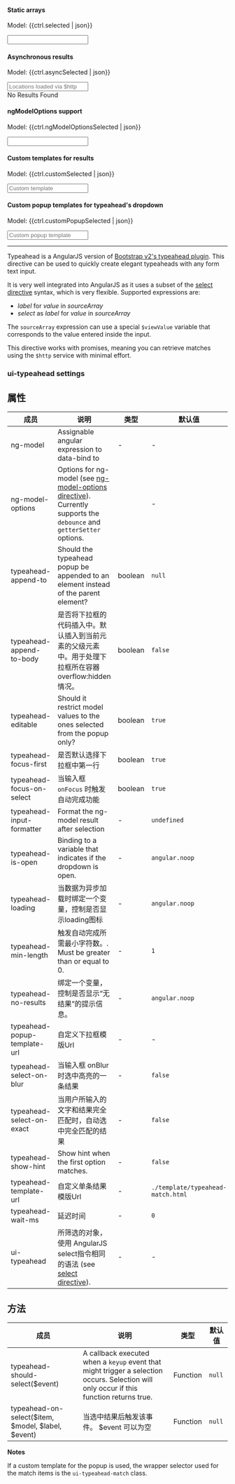 <script type="text/ng-template" id="customTemplate.html">
  <a>
      <img ng-src="http://upload.wikimedia.org/wikipedia/commons/thumb/{{match.model.flag}}" width="16">
      <span ng-bind-html="match.label | uiTypeaheadHighlight:query"></span>
  </a>
</script>

<script type="text/ng-template" id="customPopupTemplate.html">
  <div class="custom-popup-wrapper"
     ng-style="{top: position().top+'px', left: position().left+'px'}"
     style="display: block;"
     ng-show="isOpen() && !moveInProgress"
     aria-hidden="{{!isOpen()}}">
    <p class="message">select location from drop down.</p>

    <ul class="dropdown-menu" role="listbox">
      <li class="ui-typeahead-match" ng-repeat="match in matches track by $index" ng-class="{active: isActive($index) }"
        ng-mouseenter="selectActive($index)" ng-click="selectMatch($index)" role="option" id="{{::match.id}}">
        <div ui-typeahead-match index="$index" match="match" query="query" template-url="templateUrl"></div>
      </li>
    </ul>
  </div>
</script>

<div class='container-fluid typeahead-demo'>

<h4>Static arrays</h4>
<p>Model: {{ctrl.selected | json}}</p>
<input type="text" ng-model="ctrl.selected" ui-typeahead="state for state in ctrl.states | filter:$viewValue | limitTo:8" class="form-control">

<h4>Asynchronous results</h4>
<p>Model: {{ctrl.asyncSelected | json}}</p>
<input type="text" ng-model="ctrl.asyncSelected" placeholder="Locations loaded via $http" ui-typeahead="address for address in ctrl.getLocation($viewValue)" typeahead-loading="ctrl.loadingLocations" typeahead-no-results="ctrl.noResults" class="form-control">
<i ng-show="ctrl.loadingLocations" class="glyphicon glyphicon-refresh"></i>
<div ng-show="ctrl.noResults">
  <i class="glyphicon glyphicon-remove"></i> No Results Found
</div>

<h4>ngModelOptions support</h4>
<p>Model: {{ctrl.ngModelOptionsSelected | json}}</p>
<input type="text" ng-model="ctrl.ngModelOptionsSelected" ng-model-options="ctrl.modelOptions" ui-typeahead="state for state in ctrl.states | filter:$viewValue | limitTo:8" class="form-control">

<h4>Custom templates for results</h4>
<p>Model: {{ctrl.customSelected | json}}</p>
<input type="text" ng-model="ctrl.customSelected" placeholder="Custom template" ui-typeahead="state as state.name for state in ctrl.statesWithFlags | filter:{name:$viewValue}" typeahead-template-url="customTemplate.html" class="form-control" typeahead-show-hint="true" typeahead-min-length="0">

<h4>Custom popup templates for typeahead's dropdown</h4>
<p>Model: {{ctrl.customPopupSelected | json}}</p>
<input type="text" ng-model="ctrl.customPopupSelected" placeholder="Custom popup template" ui-typeahead="state as state.name for state in ctrl.statesWithFlags | filter:{name:$viewValue}" typeahead-popup-template-url="customPopupTemplate.html" class="form-control">
</div>

---

Typeahead is a AngularJS version of [Bootstrap v2's typeahead plugin](http://getbootstrap.com/2.3.2/javascript.html#typeahead).
This directive can be used to quickly create elegant typeaheads with any form text input.

It is very well integrated into AngularJS as it uses a subset of the
[select directive](http://docs.angularjs.org/api/ng.directive:select) syntax, which is very flexible. Supported expressions are:

* _label_ for _value_ in _sourceArray_
* _select_ as _label_ for _value_ in _sourceArray_

The `sourceArray` expression can use a special `$viewValue` variable that corresponds to the value entered inside the input.

This directive works with promises, meaning you can retrieve matches using the `$http` service with minimal effort.

### ui-typeahead settings

## 属性

| 成员       | 说明             | 类型               | 默认值       |
|-----------|-----------------|--------------------|-------------|
| ng-model  | Assignable angular expression to data-bind to | - |   -  |
| ng-model-options     | Options for ng-model (see [ng-model-options directive](https://docs.angularjs.org/api/ng/directive/ngModelOptions)). Currently supports the `debounce` and `getterSetter` options.  |  |  -  |
| typeahead-append-to   | Should the typeahead popup be appended to an element instead of the parent element? | boolean |   `null`    |
| typeahead-append-to-body  | 是否将下拉框的代码插入<body>中。默认插入到当前元素的父级元素中。用于处理下拉框所在容器overflow:hidden情况。 | boolean |   `false`      |
| typeahead-editable  |  Should it restrict model values to the ones selected from the popup only? | boolean |   `true`      |
| typeahead-focus-first  |  是否默认选择下拉框中第一行 | boolean |   `true`      |
| typeahead-focus-on-select  |  当输入框 `onFocus` 时触发自动完成功能 | boolean |   `true`      |
| typeahead-input-formatter  |  Format the ng-model result after selection | - |   `undefined`      |
| typeahead-is-open  | Binding to a variable that indicates if the dropdown is open. | - |   `angular.noop`      |
| typeahead-loading | 当数据为异步加载时绑定一个变量，控制是否显示loading图标 | - |   `angular.noop`      |
| typeahead-min-length | 触发自动完成所需最小字符数。. Must be greater than or equal to 0. | - |   `1`     |
| typeahead-no-results |绑定一个变量，控制是否显示“无结果”的提示信息。| - |   `angular.noop`     |
| typeahead-popup-template-url | 自定义下拉框模版Url | - |   -   |
| typeahead-select-on-blur | 当输入框 onBlur 时选中高亮的一条结果 | - |   `false`   |
| typeahead-select-on-exact | 当用户所输入的文字和结果完全匹配时，自动选中完全匹配的结果 | - |   `false`   |
| typeahead-show-hint |  Show hint when the first option matches. | - |   `false`   |
| typeahead-template-url |  自定义单条结果模版Url | - |   `./template/typeahead-match.html`  |
| typeahead-wait-ms |  延迟时间 | - |  `0`   |
| ui-typeahead | 所筛选的对象，使用 AngularJS select指令相同的语法 (see [select directive](http://docs.angularjs.org/api/ng.directive:select)). | -|  -   |


## 方法

| 成员       | 说明             | 类型               | 默认值       |
|-----------|-----------------|--------------------|-------------|
| typeahead-should-select($event)  | A callback executed when a `keyup` event that might trigger a selection occurs. Selection will only occur if this function returns true. | Function |  `null` |
| typeahead-on-select($item, $model, $label, $event)  |   当选中结果后触发该事件。 $event 可以为空 | Function |  `null` |



**Notes**

If a custom template for the popup is used, the wrapper selector used for the match items is the `ui-typeahead-match` class.

